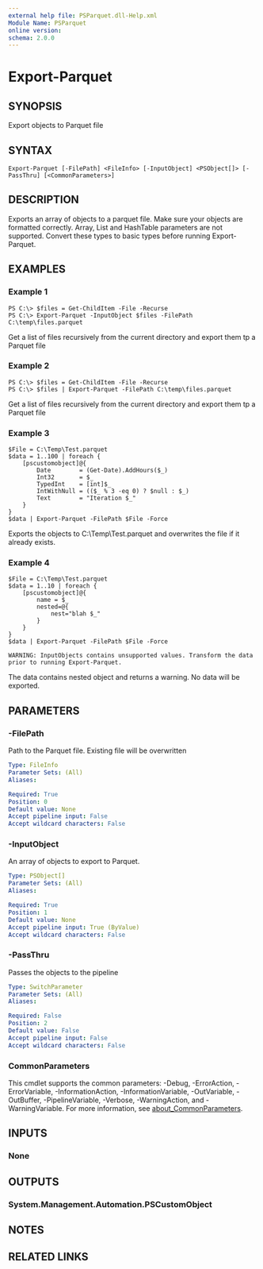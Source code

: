 ```yaml
---
external help file: PSParquet.dll-Help.xml
Module Name: PSParquet
online version:
schema: 2.0.0
---
```


# Export-Parquet

## SYNOPSIS
Export objects to Parquet file

## SYNTAX

```
Export-Parquet [-FilePath] <FileInfo> [-InputObject] <PSObject[]> [-PassThru] [<CommonParameters>]
```

## DESCRIPTION
Exports an array of objects to a parquet file. Make sure your objects are formatted correctly. Array, List and HashTable parameters are not supported. Convert these types to basic types before running Export-Parquet.

## EXAMPLES

### Example 1
```
PS C:\> $files = Get-ChildItem -File -Recurse
PS C:\> Export-Parquet -InputObject $files -FilePath C:\temp\files.parquet
```

Get a list of files recursively from the current directory and export them tp a Parquet file

### Example 2
```
PS C:\> $files = Get-ChildItem -File -Recurse
PS C:\> $files | Export-Parquet -FilePath C:\temp\files.parquet
```

Get a list of files recursively from the current directory and export them tp a Parquet file

### Example 3
```
$File = C:\Temp\Test.parquet
$data = 1..100 | foreach {
    [pscustomobject]@{
        Date        = (Get-Date).AddHours($_)
        Int32       = $_
        TypedInt    = [int]$_
        IntWithNull = (($_ % 3 -eq 0) ? $null : $_)
        Text        = "Iteration $_"
    }
}
$data | Export-Parquet -FilePath $File -Force
```

Exports the objects to C:\Temp\Test.parquet and overwrites the file if it already exists.

### Example 4
```
$File = C:\Temp\Test.parquet
$data = 1..10 | foreach {
    [pscustomobject]@{
        name = $_ 
        nested=@{
            nest="blah $_"
        }
    }
}
$data | Export-Parquet -FilePath $File -Force

WARNING: InputObjects contains unsupported values. Transform the data prior to running Export-Parquet.
```

The data contains nested object and returns a warning. No data will be exported.

## PARAMETERS

### -FilePath
Path to the Parquet file. Existing file will be overwritten

```yaml
Type: FileInfo
Parameter Sets: (All)
Aliases:

Required: True
Position: 0
Default value: None
Accept pipeline input: False
Accept wildcard characters: False
```

### -InputObject
An array of objects to export to Parquet.

```yaml
Type: PSObject[]
Parameter Sets: (All)
Aliases:

Required: True
Position: 1
Default value: None
Accept pipeline input: True (ByValue)
Accept wildcard characters: False
```

### -PassThru
Passes the objects to the pipeline

```yaml
Type: SwitchParameter
Parameter Sets: (All)
Aliases:

Required: False
Position: 2
Default value: False
Accept pipeline input: False
Accept wildcard characters: False
```

### CommonParameters
This cmdlet supports the common parameters: -Debug, -ErrorAction, -ErrorVariable, -InformationAction, -InformationVariable, -OutVariable, -OutBuffer, -PipelineVariable, -Verbose, -WarningAction, and -WarningVariable. For more information, see [about_CommonParameters](http://go.microsoft.com/fwlink/?LinkID=113216).

## INPUTS

### None
## OUTPUTS

### System.Management.Automation.PSCustomObject
## NOTES

## RELATED LINKS
